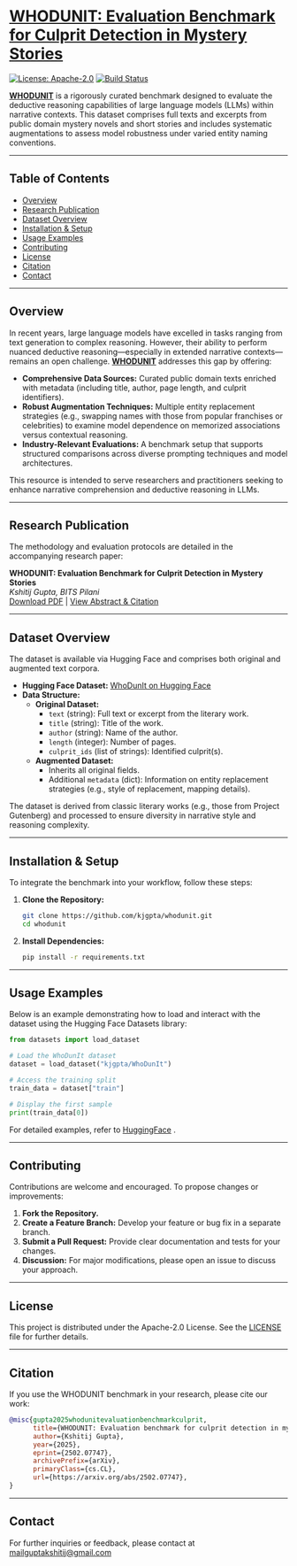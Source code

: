 # [WHODUNIT: Evaluation Benchmark for Culprit Detection in Mystery Stories]((https://arxiv.org/pdf/2502.07747))

[![License: Apache-2.0](https://img.shields.io/badge/License-Apache%202.0-blue.svg)](LICENSE) [![Build Status](https://img.shields.io/badge/build-passing-brightgreen.svg)](https://github.com/kjgpta/whodunit/actions)

**[WHODUNIT](https://arxiv.org/pdf/2502.07747)** is a rigorously curated benchmark designed to evaluate the deductive reasoning capabilities of large language models (LLMs) within narrative contexts. This dataset comprises full texts and excerpts from public domain mystery novels and short stories and includes systematic augmentations to assess model robustness under varied entity naming conventions.

---

## Table of Contents

- [Overview](#overview)
- [Research Publication](#research-publication)
- [Dataset Overview](#dataset-overview)
- [Installation & Setup](#installation--setup)
- [Usage Examples](#usage-examples)
- [Contributing](#contributing)
- [License](#license)
- [Citation](#citation)
- [Contact](#contact)

---

## Overview

In recent years, large language models have excelled in tasks ranging from text generation to complex reasoning. However, their ability to perform nuanced deductive reasoning—especially in extended narrative contexts—remains an open challenge. **[WHODUNIT](https://arxiv.org/pdf/2502.07747)** addresses this gap by offering:

- **Comprehensive Data Sources:** Curated public domain texts enriched with metadata (including title, author, page length, and culprit identifiers).
- **Robust Augmentation Techniques:** Multiple entity replacement strategies (e.g., swapping names with those from popular franchises or celebrities) to examine model dependence on memorized associations versus contextual reasoning.
- **Industry-Relevant Evaluations:** A benchmark setup that supports structured comparisons across diverse prompting techniques and model architectures.

This resource is intended to serve researchers and practitioners seeking to enhance narrative comprehension and deductive reasoning in LLMs.

---

## Research Publication

The methodology and evaluation protocols are detailed in the accompanying research paper:

**WHODUNIT: Evaluation Benchmark for Culprit Detection in Mystery Stories**  
*Kshitij Gupta, BITS Pilani*  
[Download PDF](https://arxiv.org/pdf/2502.07747) | [View Abstract & Citation](https://arxiv.org/abs/2502.07747)

---

## Dataset Overview

The dataset is available via Hugging Face and comprises both original and augmented text corpora.

- **Hugging Face Dataset:** [WhoDunIt on Hugging Face](https://huggingface.co/datasets/kjgpta/WhoDunIt)
- **Data Structure:**
  - **Original Dataset:**
    - `text` (string): Full text or excerpt from the literary work.
    - `title` (string): Title of the work.
    - `author` (string): Name of the author.
    - `length` (integer): Number of pages.
    - `culprit_ids` (list of strings): Identified culprit(s).
  - **Augmented Dataset:**
    - Inherits all original fields.
    - Additional `metadata` (dict): Information on entity replacement strategies (e.g., style of replacement, mapping details).

The dataset is derived from classic literary works (e.g., those from Project Gutenberg) and processed to ensure diversity in narrative style and reasoning complexity.

---

## Installation & Setup

To integrate the benchmark into your workflow, follow these steps:

1. **Clone the Repository:**

   ```bash
   git clone https://github.com/kjgpta/whodunit.git
   cd whodunit
   ```

2. **Install Dependencies:**

   ```bash
   pip install -r requirements.txt
   ```

---

## Usage Examples

Below is an example demonstrating how to load and interact with the dataset using the Hugging Face Datasets library:

```python
from datasets import load_dataset

# Load the WhoDunIt dataset
dataset = load_dataset("kjgpta/WhoDunIt")

# Access the training split
train_data = dataset["train"]

# Display the first sample
print(train_data[0])
```

For detailed examples, refer to [HuggingFace](https://huggingface.co/datasets/kjgpta/WhoDunIt) .

---

## Contributing

Contributions are welcome and encouraged. To propose changes or improvements:

1. **Fork the Repository.**
2. **Create a Feature Branch:** Develop your feature or bug fix in a separate branch.
3. **Submit a Pull Request:** Provide clear documentation and tests for your changes.
4. **Discussion:** For major modifications, please open an issue to discuss your approach.

---

## License

This project is distributed under the Apache-2.0 License. See the [LICENSE](LICENSE) file for further details.

---

## Citation

If you use the WHODUNIT benchmark in your research, please cite our work:

```bibtex
@misc{gupta2025whodunitevaluationbenchmarkculprit,
      title={WHODUNIT: Evaluation benchmark for culprit detection in mystery stories}, 
      author={Kshitij Gupta},
      year={2025},
      eprint={2502.07747},
      archivePrefix={arXiv},
      primaryClass={cs.CL},
      url={https://arxiv.org/abs/2502.07747}, 
}
```

---

## Contact

For further inquiries or feedback, please contact at [mailguptakshitij@gmail.com](mailto:mailguptakshitij@gmail.com)
